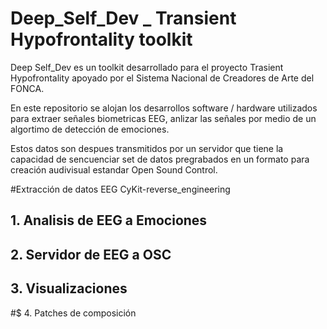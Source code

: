 # Deep_Self_Dev _ Transient Hypofrontality toolkit 

Deep Self_Dev es un toolkit desarrollado para el proyecto Trasient Hypofrontality apoyado por el Sistema Nacional de Creadores de Arte del FONCA. 

En este repositorio se alojan los desarrollos software / hardware utilizados para extraer señales biometricas EEG, anlizar las señales por medio de un algortimo 
de detección de emociones. 

Estos datos son despues transmitidos por un servidor que tiene la capacidad de sencuenciar set de datos pregrabados en un formato para creación audivisual estandar Open Sound Control. 

#Extracción de datos EEG
CyKit-reverse_engineering


## 1. Analisis de EEG a Emociones

## 2. Servidor de EEG a OSC

## 3. Visualizaciones

#$ 4. Patches de composición 
